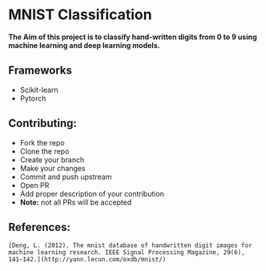 # MNIST Classification
**The Aim of this project is to classify hand-written digits from 0 to 9 using machine learning and deep learning models.**


## Frameworks
- Scikit-learn
- Pytorch

## Contributing:
- Fork the repo
- Clone the repo
- Create your branch
- Make your changes
- Commit and push upstream
- Open PR
- Add proper description of your contribution
- **Note:** not all PRs will be accepted 

## References:
	[Deng, L. (2012). The mnist database of handwritten digit images for machine learning research. IEEE Signal Processing Magazine, 29(6), 141–142.](http://yann.lecun.com/exdb/mnist/)


